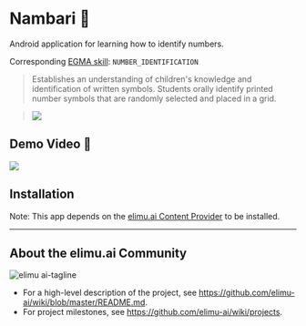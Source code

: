 # Nambari 🔢

Android application for learning how to identify numbers.

Corresponding [EGMA skill](https://github.com/elimu-ai/model/blob/master/src/main/java/ai/elimu/model/v2/enums/content/NumeracySkill.java): `NUMBER_IDENTIFICATION`
> Establishes an understanding of children's knowledge and identification of written symbols. Students orally identify printed number symbols that are randomly selected and placed in a grid.
    
> ![](https://raw.githubusercontent.com/elimu-ai/webapp/master/src/main/webapp/static/img/admin/EGMA_NUMBER_IDENTIFICATION.png)

## Demo Video 🎥

[![](https://i.ytimg.com/vi/o-2HJvZ4H9U/hqdefault.jpg)](https://youtu.be/o-2HJvZ4H9U)

## Installation

Note: This app depends on the [elimu.ai Content Provider](https://github.com/elimu-ai/content-provider) to be installed.

---

## About the elimu.ai Community

![elimu ai-tagline](https://user-images.githubusercontent.com/15718174/54360503-e8e88980-465c-11e9-9792-32b513105cf3.png)

 * For a high-level description of the project, see https://github.com/elimu-ai/wiki/blob/master/README.md.
 * For project milestones, see https://github.com/elimu-ai/wiki/projects.

